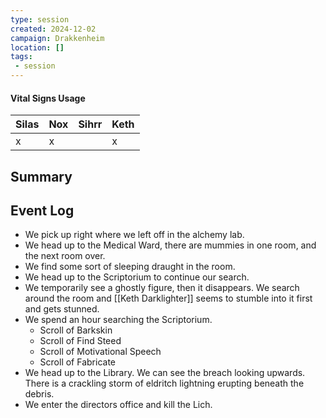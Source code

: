 ```yaml
---
type: session
created: 2024-12-02
campaign: Drakkenheim
location: []
tags:
 - session
---
```


####  Vital Signs Usage

| Silas | Nox | Sihrr | Keth |
| ----- | --- | ----- | ---- |
| x     | x   |       | x    |

## Summary

## Event Log

- We pick up right where we left off in the alchemy lab.
- We head up to the Medical Ward, there are mummies in one room, and the next room over. 
- We find some sort of sleeping draught in the room.
- We head up to the Scriptorium to continue our search.
- We temporarily see a ghostly figure, then it disappears. We search around the room and [[Keth Darklighter]] seems to stumble into it first and gets stunned.
- We spend an hour searching the Scriptorium.
	- Scroll of Barkskin
	- Scroll of Find Steed
	- Scroll of Motivational Speech
	- Scroll of Fabricate
- We head up to the Library. We can see the breach looking upwards. There is a crackling storm of eldritch lightning erupting beneath the debris.
- We enter the directors office and kill the Lich.
